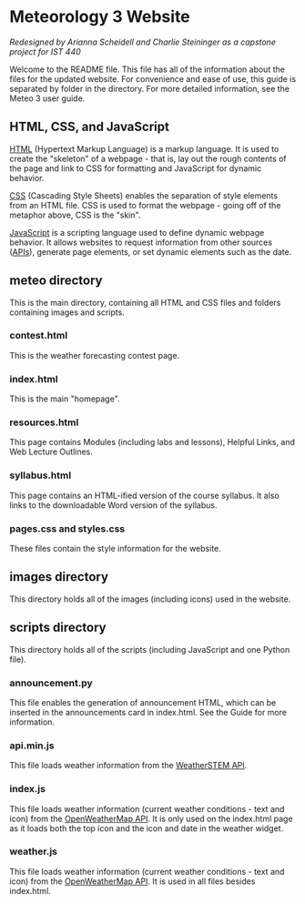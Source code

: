 # Meteorology 3 Website
*Redesigned by Arianna Scheidell and Charlie Steininger as a capstone project for IST 440*

Welcome to the README file. This file has all of the information about the files for the updated website.
For convenience and ease of use, this guide is separated by folder in the directory.
For more detailed information, see the Meteo 3 user guide.

## HTML, CSS, and JavaScript
[HTML] (Hypertext Markup Language) is a markup language. It is used to create the "skeleton" of a webpage - that is, lay out the rough contents of the page and link to CSS for formatting and JavaScript for dynamic behavior.

[CSS] (Cascading Style Sheets) enables the separation of style elements from an HTML file. CSS is used to
format the webpage - going off of the metaphor above, CSS is the "skin".

[JavaScript] is a scripting language used to define dynamic webpage behavior. It allows websites to request
information from other sources ([APIs]), generate page elements, or set dynamic elements such as the date.

## meteo directory
This is the main directory, containing all HTML and CSS files and folders containing images and scripts.

### contest.html
This is the weather forecasting contest page.

### index.html
This is the main "homepage".

### resources.html
This page contains Modules (including labs and lessons), Helpful Links, and Web Lecture Outlines.

### syllabus.html
This page contains an HTML-ified version of the course syllabus. It also links to the downloadable Word version of the syllabus.

### pages.css and styles.css
These files contain the style information for the website.

## images directory
This directory holds all of the images (including icons) used in the website.

## scripts directory
This directory holds all of the scripts (including JavaScript and one Python file).

### announcement.py
This file enables the generation of announcement HTML, which can be inserted in the announcements card in index.html. See the Guide for more information.

### api.min.js
This file loads weather information from the [WeatherSTEM API](https://leon.weatherstem.com/api_docs).

### index.js
This file loads weather information (current weather conditions - text and icon) from the [OpenWeatherMap API](https://openweathermap.org/api). It is only used on the index.html page as it loads both the top icon and the icon and date in the weather widget.

### weather.js
This file loads weather information (current weather conditions - text and icon) from the [OpenWeatherMap API](https://openweathermap.org/api). It is used in all files besides index.html.

[HTML]: https://en.wikipedia.org/wiki/HTML
[CSS]: https://en.wikipedia.org/wiki/Cascading_Style_Sheets
[JavaScript]: https://en.wikipedia.org/wiki/JavaScript
[APIs]: https://en.wikipedia.org/wiki/Application_programming_interface
